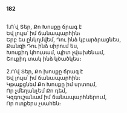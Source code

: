 **182**

\
1.Ո՛վ Տեր, Քո Խոսքը ճրագ է\
Եվ լույս՝ իմ ճանապարհին։\
Երբ ես ընկղմվեմ, Դու ինձ կբարձրացնես,\
Քանզի Դու ինձ սիրում ես,\
Խոսքիդ կհուսամ, պիտ չվախենամ,\
Շուքիդ տակ ինձ կծածկես։\
\
2.Ո՛վ Տեր, Քո խոսքը ճրագ է\
Եվ լույս՝ իմ ճանապարհին։\
Կթաքցնեմ Քո Խոսքը իմ սրտում,\
Որ չմեղանչեմ Քո դեմ,\
Կզգուշանամ իմ ճանապարհներում,\
Որ ոտքերս չսահեն։
